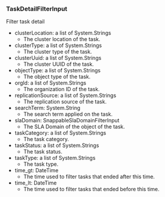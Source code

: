 ### TaskDetailFilterInput
Filter task detail

- clusterLocation: a list of System.Strings
  - The cluster location of the task.
- clusterType: a list of System.Strings
  - The cluster type of the task.
- clusterUuid: a list of System.Strings
  - The cluster UUID of the task.
- objectType: a list of System.Strings
  - The object type of the task.
- orgId: a list of System.Strings
  - The organization ID of the task.
- replicationSource: a list of System.Strings
  - The replication source of the task.
- searchTerm: System.String
  - The search term applied on the task.
- slaDomain: SnappableSlaDomainFilterInput
  - The SLA Domain of the object of the task.
- taskCategory: a list of System.Strings
  - The task category.
- taskStatus: a list of System.Strings
  - The task status.
- taskType: a list of System.Strings
  - The task type.
- time_gt: DateTime
  - The time used to filter tasks that ended after this time.
- time_lt: DateTime
  - The time used to filter tasks that ended before this time.
